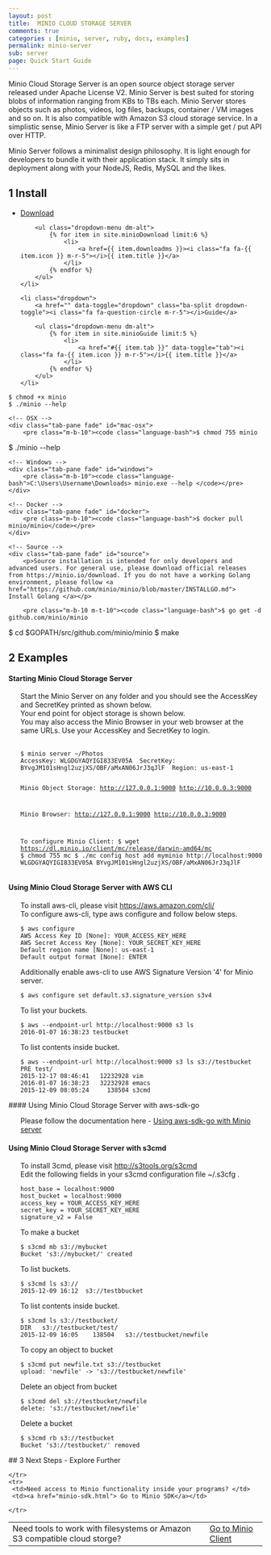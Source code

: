 ```yaml
---
layout: post
title:  MINIO CLOUD STORAGE SERVER
comments: true
categories : [minio, server, ruby, docs, examples]
permalink: minio-server 
sub: server 
page: Quick Start Guide
---
```


Minio Cloud Storage Server is an open source object storage server released under Apache License V2.  Minio Server is best suited for storing blobs of information ranging from KBs to TBs each. Minio Server stores objects such as photos, videos, log files, backups, container / VM images and so on. It is also compatible with Amazon S3 cloud storage service. In a simplistic sense, Minio Server is like a FTP server with a simple get / put API over HTTP.

Minio Server follows a minimalist design philosophy. It is light enough for developers to bundle it with their application stack. It simply sits in deployment along with your NodeJS, Redis, MySQL and the likes. 
 
## <span>1</span> Install

<ul class="list-unstyled list-inline btn-action">
    <li class="dropdown">
        <a href="" data-toggle="dropdown" class="ba-split dropdown-toggle"><i class="fa fa-download m-r-5"></i>Download</a>

        <ul class="dropdown-menu dm-alt">
            {% for item in site.minioDownload limit:6 %}
                <li>
                    <a href={{ item.downloadms }}><i class="fa fa-{{ item.icon }} m-r-5"></i>{{ item.title }}</a>
                </li>
            {% endfor %}
        </ul>
    </li> 
    
    <li class="dropdown">
        <a href="" data-toggle="dropdown" class="ba-split dropdown-toggle"><i class="fa fa-question-circle m-r-5"></i>Guide</a>

        <ul class="dropdown-menu dm-alt">
            {% for item in site.minioGuide limit:5 %}
                <li>
                    <a href="#{{ item.tab }}" data-toggle="tab"><i class="fa fa-{{ item.icon }} m-r-5"></i>{{ item.title }}</a>
                </li>
            {% endfor %}
        </ul>
    </li>
</ul>

<div class="tab-content">
    <!-- GNU/Linux -->
    <div class="tab-pane fade" id="gnu-linux">
        <pre class="m-b-10"><code class="language-bash">$ chmod +x minio
$ ./minio --help</code></pre>
    </div>
    
    <!-- OSX -->
    <div class="tab-pane fade" id="mac-osx">
        <pre class="m-b-10"><code class="language-bash">$ chmod 755 minio
$ ./minio --help</code></pre>
    </div>
    
    <!-- Windows -->
    <div class="tab-pane fade" id="windows">
        <pre class="m-b-10"><code class="language-bash">C:\Users\Username\Downloads> minio.exe --help </code></pre>
    </div>
    
    <!-- Docker -->
    <div class="tab-pane fade" id="docker">
        <pre class="m-b-10"><code class="language-bash">$ docker pull minio/minio</code></pre>
    </div>
    
    <!-- Source -->
    <div class="tab-pane fade" id="source">
        <p>Source installation is intended for only developers and advanced users. For general use, please download official releases from https://minio.io/download. If you do not have a working Golang environment, please follow <a href="https://github.com/minio/minio/blob/master/INSTALLGO.md"> Install Golang </a></p>
    
        <pre class="m-b-10 m-t-10"><code class="language-bash">$ go get -d github.com/minio/minio
$ cd $GOPATH/src/github.com/minio/minio
$ make</code></pre>
    </div>
</div>





## <span>2</span> Examples

#### Starting Minio Cloud Storage Server 

<ul style="list-style: none;">
	
 <li><i class="fa fa-caret-right"></i> Start the Minio Server on any folder and you should see the AccessKey and SecretKey printed as shown below.</li>
 <li><i class="fa fa-caret-right"></i> Your end point for object storage is shown below.</li>
 <li><i class="fa fa-caret-right"></i> You may also access the Minio Browser in your web browser at the same URLs. Use your AccessKey and SecretKey to login.</li>

<br>
<pre class="m-b-10"><code class="language-bash">$ minio server ~/Photos
AccessKey: WLGDGYAQYIGI833EV05A  SecretKey: BYvgJM101sHngl2uzjXS/OBF/aMxAN06JrJ3qJlF  Region: us-east-1

Minio Object Storage:
	 http://127.0.0.1:9000
	 http://10.0.0.3:9000

Minio Browser:
	 http://127.0.0.1:9000
	 http://10.0.0.3:9000

To configure Minio Client:
    $ wget https://dl.minio.io/client/mc/release/darwin-amd64/mc
    $ chmod 755 mc
    $ ./mc config host add myminio http://localhost:9000 WLGDGYAQYIGI833EV05A BYvgJM101sHngl2uzjXS/OBF/aMxAN06JrJ3qJlF
</code></pre>

</ul>
<!--We agreed in our meeting that we will leave this here temporarily. Move it to Recipes (How Tos) in the next release -->
<!-- Replace this with How to use Minio Browser in another release-->

#### Using Minio Cloud Storage Server with AWS CLI

<ul style="list-style: none;">
	 
  <li> <i class="fa fa-caret-right"></i> To install aws-cli, please visit <a href="https://aws.amazon.com/cli/">https://aws.amazon.com/cli/</a> </li>

  <li> <i class="fa fa-caret-right"></i> To configure aws-cli, type aws configure and follow below steps.

<pre class="m-b-10"><code class="language-bash">$ aws configure
AWS Access Key ID [None]: YOUR_ACCESS_KEY_HERE
AWS Secret Access Key [None]: YOUR_SECRET_KEY_HERE
Default region name [None]: us-east-1
Default output format [None]: ENTER
</code></pre> </li>

<li><i class="fa fa-caret-right"></i>
Additionally enable aws-cli to use AWS Signature Version '4' for Minio server.

<pre class="m-b-10"><code class="language-bash">$ aws configure set default.s3.signature_version s3v4
</code></pre>
</li>

<li><i class="fa fa-caret-right"></i>
To list your buckets.

<pre class="m-b-10"><code class="language-bash">$ aws --endpoint-url http://localhost:9000 s3 ls
2016-01-07 16:38:23 testbucket
</code></pre>
</li>
<li><i class="fa fa-caret-right"></i>
To list contents inside bucket.

<pre class="m-b-10"><code class="language-bash">$ aws --endpoint-url http://localhost:9000 s3 ls s3://testbucket
PRE test/
2015-12-17 08:46:41   12232928 vim
2016-01-07 16:38:23   32232928 emacs
2015-12-09 08:05:24     138504 s3cmd
</code></pre>
</li>
</ul>
#### Using Minio Cloud Storage Server with aws-sdk-go

<ul style="list-style: none;"> 
 <li><i class="fa fa-caret-right"></i>	
 Please follow the documentation here - <a href="https://github.com/minio/minio/blob/master/AWS-SDK-GO.md">Using aws-sdk-go with Minio server</a> </li>
</ul> 

#### Using Minio Cloud Storage Server with s3cmd

<ul style="list-style: none;">
	<li><i class="fa fa-caret-right"></i> To install 3cmd, please visit <a href="http://s3tools.org/s3cmd">http://s3tools.org/s3cmd</a> </li>

<li><i class="fa fa-caret-right"></i> Edit the following fields in your s3cmd configuration file ~/.s3cfg .
<pre class="m-b-10"><code class="language-bash">host_base = localhost:9000
host_bucket = localhost:9000
access_key = YOUR_ACCESS_KEY_HERE
secret_key = YOUR_SECRET_KEY_HERE
signature_v2 = False
</code></pre>
</li>

<li><i class="fa fa-caret-right"></i> To make a bucket

<pre class="m-b-10"><code class="language-bash">$ s3cmd mb s3://mybucket
Bucket 's3://mybucket/' created
</code></pre>
</li>

<li><i class="fa fa-caret-right"></i> To list buckets.

<pre class="m-b-10"><code class="language-bash">$ s3cmd ls s3://
2015-12-09 16:12  s3://testbbucket
</code></pre>
</li>

<li><i class="fa fa-caret-right"></i> To list contents inside bucket.

<pre class="m-b-10"><code class="language-bash">$ s3cmd ls s3://testbucket/
DIR   s3://testbucket/test/
2015-12-09 16:05    138504   s3://testbucket/newfile
</code></pre>
</li>

<li><i class="fa fa-caret-right"></i> To copy an object to bucket

<pre class="m-b-10"><code class="language-bash">$ s3cmd put newfile.txt s3://testbucket
upload: 'newfile' -> 's3://testbucket/newfile'  
</code></pre>
</li>

<li><i class="fa fa-caret-right"></i> Delete an object from bucket

<pre class="m-b-10"><code class="language-bash">$ s3cmd del s3://testbucket/newfile
delete: 's3://testbucket/newfile'
</code></pre>
</li>
<li><i class="fa fa-caret-right"></i> Delete a bucket

<pre class="m-b-10"><code class="language-bash">$ s3cmd rb s3://testbucket
Bucket 's3://testbucket/' removed
</code></pre> 
</li>
</ul> 
## <span>3</span> Next Steps - Explore Further
 

<table class="table table-bordered">


<tbody>
	<tr>
	 <td>Need tools to work with filesystems or Amazon S3 compatible cloud storge? </td>
	 <td><a href="minio-client.html"> Go to Minio Client</a></td>
  
	</tr>
	<tr>
	 <td>Need access to Minio functionality inside your programs? </td>
	 <td><a href="minio-sdk.html"> Go to Minio SDK</a></td>
  
	</tr> 
</tbody>
</table>

 


	 





  